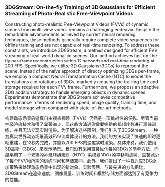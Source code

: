 ### 3DGStream: On-the-fly Training of 3D Gaussians for Efficient Streaming of Photo-Realistic Free-Viewpoint Videos

Constructing photo-realistic Free-Viewpoint Videos (FVVs) of dynamic scenes from multi-view videos remains a challenging endeavor. Despite the remarkable advancements achieved by current neural rendering techniques, these methods generally require complete video sequences for offline training and are not capable of real-time rendering. To address these constraints, we introduce 3DGStream, a method designed for efficient FVV streaming of real-world dynamic scenes. Our method achieves fast on-the-fly per-frame reconstruction within 12 seconds and real-time rendering at 200 FPS. Specifically, we utilize 3D Gaussians (3DGs) to represent the scene. Instead of the naïve approach of directly optimizing 3DGs per-frame, we employ a compact Neural Transformation Cache (NTC) to model the translations and rotations of 3DGs, markedly reducing the training time and storage required for each FVV frame. Furthermore, we propose an adaptive 3DG addition strategy to handle emerging objects in dynamic scenes. Experiments demonstrate that 3DGStream achieves competitive performance in terms of rendering speed, image quality, training time, and model storage when compared with state-of-the-art methods.

构建动态场景的逼真自由视点视频（FVVs）仍然是一项挑战性的任务。尽管当前神经渲染技术取得了显著进步，但这些方法通常需要完整的视频序列进行离线训练，并且无法实现实时渲染。为了解决这些限制，我们引入了3DGStream，一种为真实世界动态场景高效FVV流媒体设计的方法。我们的方法实现了快速的即时逐帧重建，在12秒内完成，并能以200 FPS的速度实时渲染。具体来说，我们使用3D高斯（3DGs）来表示场景。我们没有采用直接优化每帧3DGs的简单方法，而是采用了一个紧凑的神经转换缓存（NTC）来模拟3DGs的平移和旋转，显著减少了每个FVV帧所需的训练时间和存储空间。此外，我们提出了一种自适应3DG添加策略来处理动态场景中出现的新对象。实验表明，与最先进的方法相比，3DGStream在渲染速度、图像质量、训练时间和模型存储方面都达到了有竞争力的性能。
